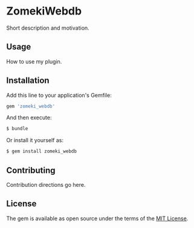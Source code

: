 # ZomekiWebdb
Short description and motivation.

## Usage
How to use my plugin.

## Installation
Add this line to your application's Gemfile:

```ruby
gem 'zomeki_webdb'
```

And then execute:
```bash
$ bundle
```

Or install it yourself as:
```bash
$ gem install zomeki_webdb
```

## Contributing
Contribution directions go here.

## License
The gem is available as open source under the terms of the [MIT License](http://opensource.org/licenses/MIT).
